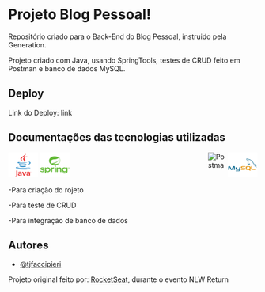 
# Projeto Blog Pessoal!

Repositório criado para o Back-End do Blog Pessoal, instruido pela Generation.

Projeto criado com  Java, usando SpringTools, testes de CRUD feito em Postman e banco de dados MySQL.




## Deploy
 
Link do Deploy: link



## Documentações das tecnologias utilizadas

<div style="display: inline_block">
   <img  alt="Java" height="50" width="60" src="https://github.com/devicons/devicon/blob/master/icons/java/java-original-wordmark.svg"/> 
   <img  alt="Spring" height="50" width="60" src="https://github.com/devicons/devicon/blob/master/icons/spring/spring-original-wordmark.svg"/>
   <img align="right" alt="MySQL" height="50" width="60" src="https://github.com/devicons/devicon/blob/master/icons/mysql/mysql-original-wordmark.svg"/>
 <img align="right" alt="Postman" height="40" width="40" src="https://user-images.githubusercontent.com/7853266/44114706-9c72dd08-9fd1-11e8-8d9d-6d9d651c75ad.png"/>
</div>

-Para criação do rojeto

-Para teste de CRUD

-Para integração de banco de dados

## Autores

- [@tjfaccipieri](https://www.github.com/tjfaccipieri)

Projeto original feito por:
[RocketSeat](https://www.rocketseat.com.br/), durante o evento NLW Return

